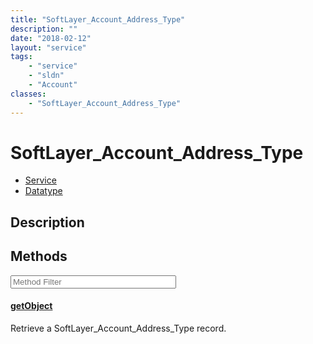 ```yaml
---
title: "SoftLayer_Account_Address_Type"
description: ""
date: "2018-02-12"
layout: "service"
tags:
    - "service"
    - "sldn"
    - "Account"
classes:
    - "SoftLayer_Account_Address_Type"
---
```

# SoftLayer_Account_Address_Type
<div id='service-datatype'>
    <ul id='sldn-reference-tabs'>
    <li id='service'> <a href='/reference/services/SoftLayer_Account_Address_Type' >Service</a></li>    <li id='datatype'> <a href='/reference/datatypes/SoftLayer_Account_Address_Type' >Datatype</a></li>
    </ul>
</div>

## Description






        
<div id="properties" class="content service-content">

## Methods

<div class="view-filters">
    <div class="clearfix">
        <div class="search-input-box">
            <input placeholder="Method Filter" onkeyup="titleSearch(inputId='edit-combine', divId='method-div', elementClass='method-row')" 
                type="text" id="edit-combine" value="" size="30" maxlength="128" class="form-text">
        </div>
    </div>
</div>

<div id="method-div">

<div class="method-row">

#### [getObject](/reference/services/SoftLayer_Account_Address_Type/getObject)
Retrieve a SoftLayer_Account_Address_Type record.

</div>
</div>

</div>

